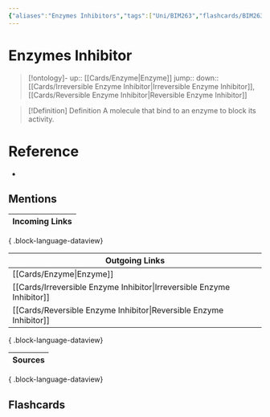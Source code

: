 ```yaml
---
{"aliases":"Enzymes Inhibitors","tags":["Uni/BIM263","flashcards/BIM263"],"dg-publish":true,"permalink":"/cards/enzymes-inhibitor/","dgPassFrontmatter":true}
---
```


# Enzymes Inhibitor

> [!ontology]-
> up:: [[Cards/Enzyme\|Enzyme]]
> jump:: 
> down:: [[Cards/Irreversible Enzyme Inhibitor\|Irreversible Enzyme Inhibitor]], [[Cards/Reversible Enzyme Inhibitor\|Reversible Enzyme Inhibitor]]

> [!Definition] Definition
> A molecule that bind to an enzyme to block its activity.

# Reference

- 

## Mentions

| Incoming Links |
| -------------- |

{ .block-language-dataview}

| Outgoing Links                                                            |
| ------------------------------------------------------------------------- |
| [[Cards/Enzyme\|Enzyme]]                                               |
| [[Cards/Irreversible Enzyme Inhibitor\|Irreversible Enzyme Inhibitor]] |
| [[Cards/Reversible Enzyme Inhibitor\|Reversible Enzyme Inhibitor]]     |

{ .block-language-dataview}

| Sources |
| ------- |

{ .block-language-dataview}

## Flashcards
